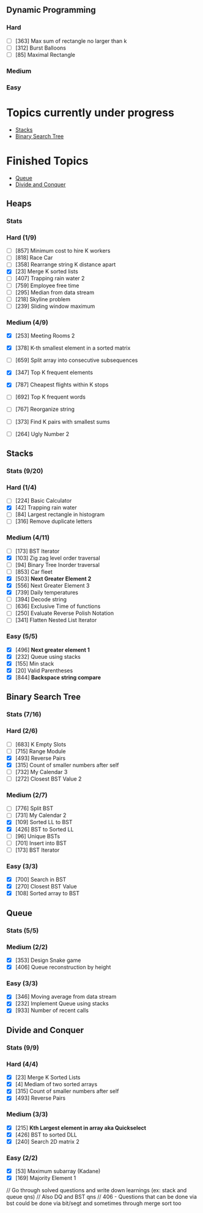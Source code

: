 ## Dynamic Programming
### Hard 
- [ ] [363] Max sum of rectangle no larger than k
- [ ] [312] Burst Balloons
- [ ] [85]  Maximal Rectangle

### Medium
### Easy

# Topics currently under progress
- [Stacks](#stacks)
- [Binary Search Tree](#binary-search-tree)

# Finished Topics
- [Queue](#queue)
- [Divide and Conquer](#divide-and-conquer)

## Heaps
### Stats
### Hard (1/9)
- [ ] [857] Minimum cost to hire K workers
- [ ] [818] Race Car
- [ ] [358] Rearrange string K distance apart
- [x] [23] Merge K sorted lists
- [ ] [407] Trapping rain water 2
- [ ] [759] Employee free time
- [ ] [295] Median from data stream
- [ ] [218] Skyline problem
- [ ] [239] Sliding window maximum

### Medium (4/9)
- [x] [253] Meeting Rooms 2
- [x] [378] K-th smallest element in a sorted matrix
- [ ] [659] Split array into consecutive subsequences
- [x] [347] Top K frequent elements
- [x] [787] Cheapest flights within K stops
- [ ] [692] Top K frequent words
- [ ] [767] Reorganize string
- [ ] [373] Find K pairs with smallest sums
- [ ] [264] Ugly Number 2


## Stacks
### Stats (9/20)
### Hard (1/4)
- [ ] [224]  Basic Calculator
- [x] [42]  Trapping rain water
- [ ] [84]  Largest rectangle in histogram
- [ ] [316]  Remove duplicate letters

### Medium (4/11)
- [ ] [173]  BST Iterator
- [x] [103]  Zig zag level order traversal
- [ ] [94]  Binary Tree Inorder traversal
- [ ] [853]  Car fleet
- [x] [503]  **Next Greater Element 2**
- [x] [556]  Next Greater Element 3
- [x] [739]  Daily temperatures
- [ ] [394]  Decode string
- [ ] [636]  Exclusive Time of functions
- [ ] [250]  Evaluate Reverse Polish Notation
- [ ] [341]  Flatten Nested List Iterator

### Easy (5/5)
- [x] [496] **Next greater element 1**
- [x] [232] Queue using stacks
- [x] [155] Min stack
- [x] [20] Valid Parentheses
- [x] [844] **Backspace string compare**

## Binary Search Tree
### Stats (7/16)
### Hard (2/6)
- [ ] [683] K Empty Slots
- [ ] [715] Range Module
- [x] [493] Reverse Pairs
- [x] [315] Count of smaller numbers after self
- [ ] [732] My Calendar 3
- [ ] [272] Closest BST Value 2

### Medium (2/7)
- [ ] [776] Split BST
- [ ] [731] My Calendar 2
- [x] [109] Sorted LL to BST
- [x] [426] BST to Sorted LL
- [ ] [96] Unique BSTs
- [ ] [701] Insert into BST
- [ ] [173] BST Iterator

### Easy (3/3)
- [x] [700] Search in BST
- [x] [270] Closest BST Value
- [x] [108] Sorted array to BST

## Queue 
### Stats (5/5)
### Medium (2/2)
- [x] [353] Design Snake game
- [x] [406] Queue reconstruction by height

### Easy (3/3)
- [x] [346] Moving average from data stream
- [x] [232] Implement Queue using stacks
- [x] [933] Number of recent calls

## Divide and Conquer 
### Stats (9/9)
### Hard (4/4)
- [x] [23] Merge K Sorted Lists
- [x] [4] Mediam of two sorted arrays
- [x] [315] Count of smaller numbers after self
- [x] [493] Reverse Pairs

### Medium (3/3)
- [x] [215] **Kth Largest element in array aka Quickselect**
- [x] [426] BST to sorted DLL
- [x] [240] Search 2D matrix 2

### Easy (2/2)
- [x] [53] Maximum subarray (Kadane)
- [x] [169] Majority Element 1

// Go through solved questions and write down learnings (ex: stack and queue qns)
// Also DQ and BST qns
// 406 - Questions that can be done via bst could be done via bit/segt and sometimes through merge sort too
